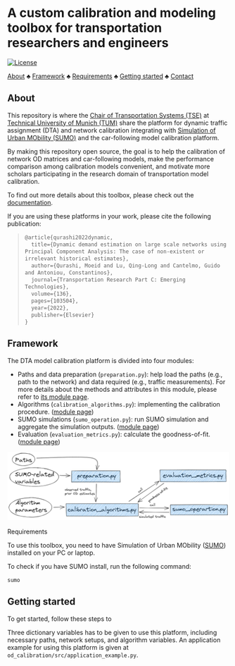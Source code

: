 # A custom calibration and modeling toolbox for transportation researchers and engineers

[![License](https://img.shields.io/badge/License-Apache_2.0-blue.svg)](https://opensource.org/licenses/Apache-2.0)

[About](#about) :clubs: [Framework](#framework) :clubs: [Requirements](#requirements) :clubs: [Getting started](#started) :clubs: [Contact](#contact)

## <a name='about'></a>About

This repository is where the [Chair of Transportation Systems (TSE)](https://www.mos.ed.tum.de/en/vvs/home/) at [Technical University of Munich (TUM)](https://www.tum.de/en/) share the platform for dynamic traffic assignment (DTA) and network calibration integrating with [Simulation of Urban MObility (SUMO)](https://sumo.dlr.de/docs/index.html) and the car-following model calibration platform.

By making this repository open source, the goal is to help the calibration of network OD matrices and car-following models, make the performance comparison among calibration models convenient, and motivate more scholars participating in the research domain of transportation model calibration.

To find out more details about this toolbox, please check out the [documentation](./html/index.html).

If you are using these platforms in your work, please cite the following publication:

> ```
> @article{qurashi2022dynamic,
>   title={Dynamic demand estimation on large scale networks using Principal Component Analysis: The case of non-existent or irrelevant historical estimates},
>   author={Qurashi, Moeid and Lu, Qing-Long and Cantelmo, Guido and Antoniou, Constantinos},
>   journal={Transportation Research Part C: Emerging Technologies},
>   volume={136},
>   pages={103504},
>   year={2022},
>   publisher={Elsevier}
> }
> ```

## <a name='framework'></a>Framework

The DTA model calibration platform is divided into four modules:

- Paths and data preparation (`preparation.py`): help load the paths (e.g., path to the network) and data required (e.g., traffic measurements). For more details about the methods and attributes in this module, please refer to [its module page](./html/preparation.html).
- Algorithms (`calibration_algorithms.py`): implementing the calibration procedure. ([module page](./html/calibration_algorithms.html))
- SUMO simulations (`sumo_operation.py`): run SUMO simulation and aggregate the simulation outputs. ([module page](./html/sumo_operation.html))
- Evaluation (`evaluation_metrics.py`): calculate the goodness-of-fit. ([module page](./html/evaluation_metrics.html))

![DTA model calibration platform](images/dta_calibration_platform_design.png)

<a name='requirements'></a>Requirements

To use this toolbox, you need to have Simulation of Urban MObility ([SUMO](https://sumo.dlr.de/docs/index.html)) installed on your PC or laptop.

To check if you have SUMO install, run the following command:

```
sumo
```

## <a name='started'></a>Getting started

To get started, follow these steps to 

Three dictionary variables has to be given to use this platform, including necessary paths, network setups, and algorithm variables. An application example for using this platform is given at `od_calibration/src/application_example.py`.
